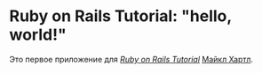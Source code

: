 # Ruby on Rails Tutorial: "hello, world!"

Это первое приложение для
[*Ruby on Rails Tutorial*](http://www.railstutorial.org/)
[Майкл Хартл](http://www.michaelhartl.com/).

